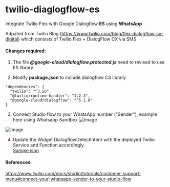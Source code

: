 # twilio-diaglogflow-es
Integrate Twilio Flex with Google Dialogflow <b>ES</b> using <b>WhatsApp</b>

Adpated from Twilio Blog (https://www.twilio.com/blog/flex-dialogflow-cx-digital) which consists of
Twilio Flex + DialogFlow CX via SMS

#### Changes required:

1. The file <b><i>@google-cloud/dialogflow.protected.js </i></b> need to revised to use ES library

2. Modify **package.json** to include dialogflow CS library
  ```
"dependencies": {
    "twilio": "^3.56",
    "@twilio/runtime-handler": "1.2.3",
    "@google-cloud/dialogflow": "^5.1.0"
  }
```

3. Connect Studio flow to your WhatsApp number ("Sender"), example here using Whatsapp Sandbox
![image](https://user-images.githubusercontent.com/29279065/179701263-27a869fb-05d0-4954-a027-0f7b853a5217.png)


![image](https://user-images.githubusercontent.com/29279065/179699045-792cc210-194a-4bc8-99c2-cb721d8e4720.png)


4. Update the Widget DialogflowDetectIntent with the deployed Twilio Service and Function accordingly.<br/>
   [Sample json](https://github.com/hawkng/twilio-diaglogflow-es/blob/main/studio-sample.json)

#### References:
https://www.twilio.com/docs/studio/tutorials/customer-support-menu#connect-your-whatsapp-sender-to-your-studio-flow

